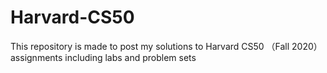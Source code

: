 # Harvard-CS50
This repository is made to post my solutions to Harvard CS50 （Fall 2020） assignments including labs and  problem sets
